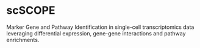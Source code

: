 # scSCOPE
Marker Gene and Pathway Identification in single-cell transcriptomics data leveraging differential expression, gene-gene interactions and pathway enrichments. 
